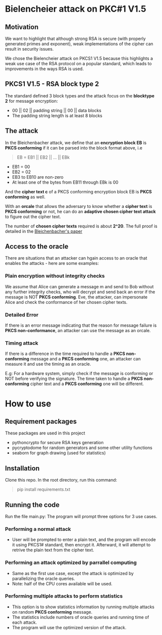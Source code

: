 # Bielencheier attack on PKC#1 V1.5

## Motivation
We want to highlight that although strong RSA is secure (with properly generated primes and exponent), weak implementations of the cipher can result in security issues.

We chose the Bielencheier attack on PKCS1 V1.5 because this highlights a weak use case of the RSA protocol on a popular standard, which leads to improvements in the ways RSA is used.

## PKCS1 V1.5 - RSA block type 2

The standard defined 3 block types and the attack focus on the **blocktype 2** for message encryption:

* 00 || 02 || padding string || 00 || data blocks
* The padding string length is at least 8 blocks

## The attack
In the Bleichenbacher attack, we define that an **encryption block EB** is **PKCS conforming** if it can be parsed into the block format above, i.e

> EB = EB1 || EB2 || ... || EBk
* EB1 = 00
* EB2 = 02
* EB3 to EB10 are non-zero
* At least one of the bytes from EB11 through EBk is 00

And the **cipher text c** of a PKCS conforming encryption block EB is **PKCS conforming** as well.

With an **orcale** that allows the adversary to know whether a **cipher text** is **PKCS conforming** or not, he can do an **adaptive chosen cipher text attack** to figure out the cipher text.

The number of **chosen cipher texts** required is about **2^20**. The full proof is detailed in the [Bleichenbacher's paper](http://archiv.infsec.ethz.ch/education/fs08/secsem/bleichenbacher98.pdf)

## Access to the oracle
There are situations that an attacker can hgain access to an oracle that enables the attacks - here are some examples:

### Plain encryption without integrity checks

We assume that Alice can generate a message m and send to Bob without any further integrity checks, who will decrypt and send back an error if the message is NOT **PKCS conforming**. Eve, the attacker, can impersonate Alice and check the conformance of her chosen cipher texts.

### Detailed Error 
If there is an error message indicating that the reason for message failure is **PKCS non-conformance**, an attacker can use the message as an orcale.

### Timing attack
If there is a difference in the time required to handle a **PKCS non-conforming** message and a **PKCS conforming** one, an attacker can measure it and use the timing as an oracle.

E.g: For a hardware system, simply check if the message is conforming or NOT before verifying the signature. The time taken to handle a **PKCS non-conforming** cipher text and a **PKCS conforming** one will be different.

# How to use

## Requirement packages
These packages are used in this project
* pythoncrypto for secure RSA keys generation
* pycryptodome for random generators and some other utility functions
* seaborn for graph drawing (used for statistics)

## Installation
Clone this repo. In the root directory, run this command:
> pip install requirements.txt

## Running the code
Run the file main.py: The program will prompt three options for 3 use cases.

### Performing a normal attack
* User will be prompted to enter a plain text, and the program will encode it using PKCS1# standard, then encrypt it. Afterward, it will attempt to retrive the plain text from the cipher text.

### Performing an attack optimized by parrallel computing
* Same as the first use case, except the attack is optimized by parallelizing the oracle queries.
* Note: half of the CPU cores available will be used.

### Performing multiple attacks to perform statistics
* This option is to show statistics information by running multiple attacks on random **PKCS conforming** message.
* The statistics include numbers of oracle queries and running time of each attack.
* The program will use the optimized version of the attack.
